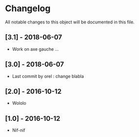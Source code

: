 # Changelog
All notable changes to this object will be documented in this file.

## [3.1] - 2018-06-07
- Work on axe gauche ...

## [3.0] - 2018-06-07
- Last commit by orel : change blabla

## [2.0] - 2016-10-12
- Wololo

## [1.0] - 2016-10-12
- Nif-nif
